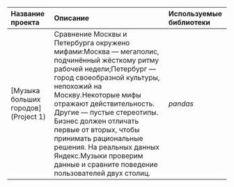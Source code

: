 | Название проекта | Описание | Используемые библиотеки | 
| :---------------------- | :---------------------- | :---------------------- |
| [Музыка больших городов](Project 1) | Сравнение Москвы и Петербурга окружено мифами:Москва — мегаполис, подчинённый жёсткому ритму рабочей недели;Петербург — город своеобразной культуры, непохожий на Москву.Некоторые мифы отражают действительность. Другие — пустые стереотипы. Бизнес должен отличать первые от вторых, чтобы принимать рациональные решения. На реальных данных Яндекс.Музыки проверим данные и сравните поведение пользователей двух столиц.| *pandas* |
